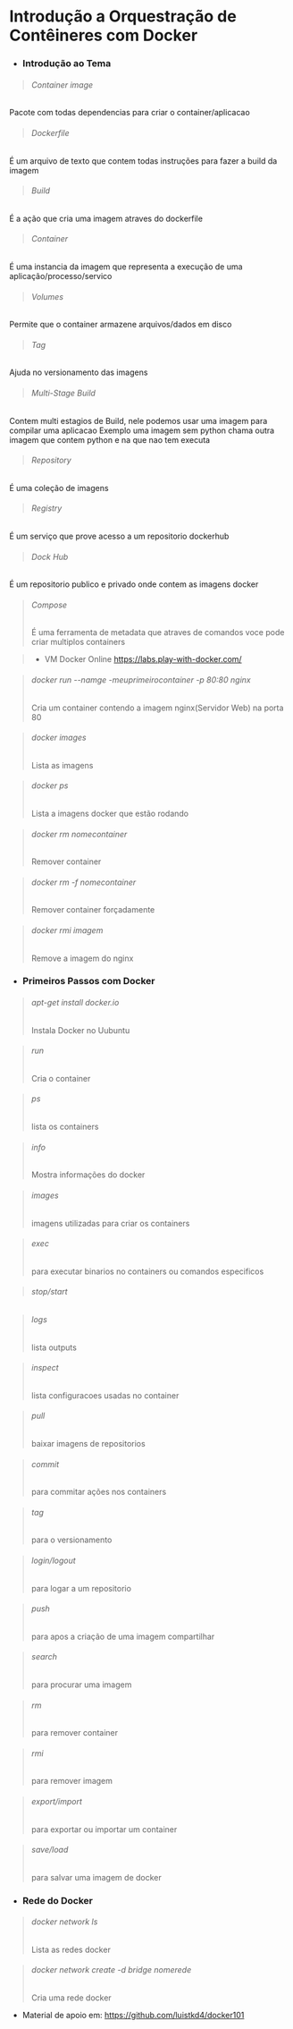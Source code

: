 # Introdução a Orquestração de Contêineres com Docker



* ### Introdução ao Tema

  

> ###### Container image
Pacote com todas dependencias para criar o container/aplicacao

> ###### Dockerfile
É um arquivo de texto que contem todas instruções para fazer a build da imagem

> ###### Build
É a ação que cria uma imagem atraves do dockerfile 

> ###### Container
É uma instancia da imagem que representa a execução de uma aplicação/processo/servico

> ###### Volumes
Permite que o container armazene arquivos/dados em disco

> ###### Tag
Ajuda no versionamento das imagens

> ###### Multi-Stage Build
Contem multi estagios de Build, nele podemos usar uma imagem para compilar uma aplicacao
Exemplo uma imagem sem python chama outra imagem que contem python e na que nao tem executa

> ###### Repository
É uma coleção de imagens

> ###### Registry
É um serviço que prove acesso a um repositorio dockerhub

> ###### Dock Hub
É um repositorio publico e privado onde contem as imagens docker

> ###### Compose 
> É uma ferramenta de metadata que atraves de comandos voce pode criar multiplos containers






> * VM Docker Online
> https://labs.play-with-docker.com/

> ###### docker run --namge -meuprimeirocontainer -p 80:80 nginx
> Cria um container contendo a imagem nginx(Servidor Web) na porta 80

> ###### docker images
> Lista as imagens

> ###### docker ps
> Lista a imagens docker que estão rodando

> ###### docker rm nomecontainer
> Remover container

> ###### docker rm -f nomecontainer
> Remover container forçadamente

> ###### docker rmi imagem
> Remove a imagem do nginx



* ### Primeiros Passos com Docker

> ###### apt-get install docker.io
> Instala Docker no Uubuntu

> ###### run
> Cria o container

> ###### ps
> lista os containers

> ###### info
> Mostra informações do docker

> ###### images
> imagens utilizadas para criar os containers

> ###### exec
> para executar binarios no containers ou comandos especificos

> ###### stop/start

> ###### logs
> lista outputs

> ###### inspect
> lista configuracoes usadas no container

> ###### pull
> baixar imagens de repositorios

> ###### commit
> para commitar ações nos containers

> ###### tag
> para o versionamento 

> ###### login/logout
> para logar a um repositorio

> ###### push
> para apos a criação de uma imagem compartilhar 

> ###### search
> para procurar uma imagem

> ###### rm
> para remover container

> ###### rmi
> para remover imagem

> ###### export/import
> para exportar ou importar um container

> ###### save/load
> para salvar uma imagem de docker


* ### Rede do Docker

> ###### docker network ls
> Lista as redes docker

> ###### docker network create -d bridge nomerede
> Cria uma rede docker






* Material de apoio em:
https://github.com/luistkd4/docker101

